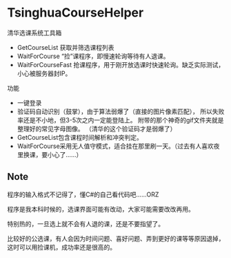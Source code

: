 TsinghuaCourseHelper
=====================

清华选课系统工具箱

 * GetCourseList 获取并筛选课程列表
 * WaitForCourse “捡”课程序，即慢速轮询等待有人退课。
 * WaitForCourseFast 抢课程序，用于刚开放选课时快速轮询。缺乏实际测试，小心被服务器封IP。

功能
 
 * 一键登录
 * 验证码自动识别（鼓掌），由于算法弱爆了（直接的图片像素匹配），
   所以失败率还是不小地，但3-5次之内一定能登陆上。
   附带的那个神奇的gif文件夹就是整理好的常见字母图像。
   （清华的这个验证码才是弱爆了）
 * GetCourseList包含课程时间解析和冲突判定。
 * WaitForCourse采用无人值守模式，适合挂在那里刷一天。（过去有人喜欢夜里换课，要小心了……）
 
Note
-----

程序的输入格式不记得了，懂C#的自己看代码吧……ORZ

程序是我本科时候的，选课界面可能有改动，大家可能需要改改再用。

特别热的，一旦选上就不会有人退的课，还是不要指望了。

比较好的公选课，有人会因为时间问题、喜好问题、弄到更好的课等等原因退掉，这时可以用捡课机，成功率还是很高的。

